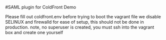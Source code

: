 #SAML plugin for ColdFront Demo

Please fill out coldfront.env before trying to boot the vagrant file
we disable SELINUX and firewalld for ease of setup, this should not be done in production.
note, no superuser is created, you must ssh into the vagrant box and create one yourself